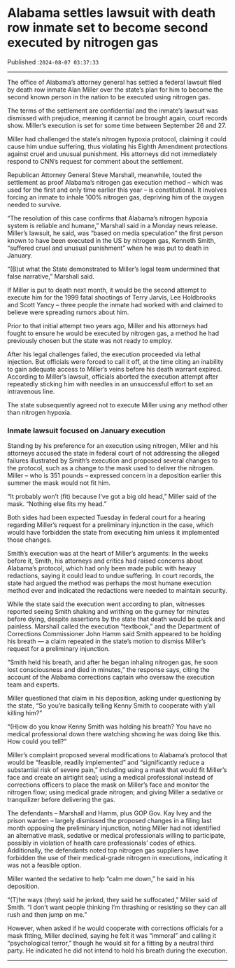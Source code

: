 # Alabama settles lawsuit with death row inmate set to become second executed by nitrogen gas

Published :`2024-08-07 03:37:33`

---

The office of Alabama’s attorney general has settled a federal lawsuit filed by death row inmate Alan Miller over the state’s plan for him to become the second known person in the nation to be executed using nitrogen gas.

The terms of the settlement are confidential and the inmate’s lawsuit was dismissed with prejudice, meaning it cannot be brought again, court records show. Miller’s execution is set for some time between September 26 and 27.

Miller had challenged the state’s nitrogen hypoxia protocol, claiming it could cause him undue suffering, thus violating his Eighth Amendment protections against cruel and unusual punishment. His attorneys did not immediately respond to CNN’s request for comment about the settlement.

Republican Attorney General Steve Marshall, meanwhile, touted the settlement as proof Alabama’s nitrogen gas execution method – which was used for the first and only time earlier this year – is constitutional. It involves forcing an inmate to inhale 100% nitrogen gas, depriving him of the oxygen needed to survive.

“The resolution of this case confirms that Alabama’s nitrogen hypoxia system is reliable and humane,” Marshall said in a Monday news release. Miller’s lawsuit, he said, was “based on media speculation” the first person known to have been executed in the US by nitrogen gas, Kenneth Smith, “suffered cruel and unusual punishment” when he was put to death in January.

“(B)ut what the State demonstrated to Miller’s legal team undermined that false narrative,” Marshall said.

If Miller is put to death next month, it would be the second attempt to execute him for the 1999 fatal shootings of Terry Jarvis, Lee Holdbrooks and Scott Yancy – three people the inmate had worked with and claimed to believe were spreading rumors about him.

Prior to that initial attempt two years ago, Miller and his attorneys had fought to ensure he would be executed by nitrogen gas, a method he had previously chosen but the state was not ready to employ.

After his legal challenges failed, the execution proceeded via lethal injection. But officials were forced to call it off, at the time citing an inability to gain adequate access to Miller’s veins before his death warrant expired. According to Miller’s lawsuit, officials aborted the execution attempt after repeatedly sticking him with needles in an unsuccessful effort to set an intravenous line.

The state subsequently agreed not to execute Miller using any method other than nitrogen hypoxia.

### Inmate lawsuit focused on January execution

Standing by his preference for an execution using nitrogen, Miller and his attorneys accused the state in federal court of not addressing the alleged failures illustrated by Smith’s execution and proposed several changes to the protocol, such as a change to the mask used to deliver the nitrogen. Miller – who is 351 pounds – expressed concern in a deposition earlier this summer the mask would not fit him.

“It probably won’t (fit) because I’ve got a big old head,” Miller said of the mask. “Nothing else fits my head.”

Both sides had been expected Tuesday in federal court for a hearing regarding Miller’s request for a preliminary injunction in the case, which would have forbidden the state from executing him unless it implemented those changes.

Smith’s execution was at the heart of Miller’s arguments: In the weeks before it, Smith, his attorneys and critics had raised concerns about Alabama’s protocol, which had only been made public with heavy redactions, saying it could lead to undue suffering. In court records, the state had argued the method was perhaps the most humane execution method ever and indicated the redactions were needed to maintain security.

While the state said the execution went according to plan, witnesses reported seeing Smith shaking and writhing on the gurney for minutes before dying, despite assertions by the state that death would be quick and painless. Marshall called the execution “textbook,” and the Department of Corrections Commissioner John Hamm said Smith appeared to be holding his breath –– a claim repeated in the state’s motion to dismiss Miller’s request for a preliminary injunction.

“Smith held his breath, and after he began inhaling nitrogen gas, he soon lost consciousness and died in minutes,” the response says, citing the account of the Alabama corrections captain who oversaw the execution team and experts.

Miller questioned that claim in his deposition, asking under questioning by the state, “So you’re basically telling Kenny Smith to cooperate with y’all killing him?”

“(H)ow do you know Kenny Smith was holding his breath? You have no medical professional down there watching showing he was doing like this. How could you tell?”

Miller’s complaint proposed several modifications to Alabama’s protocol that would be “feasible, readily implemented” and “significantly reduce a substantial risk of severe pain,” including using a mask that would fit Miller’s face and create an airtight seal; using a medical professional instead of corrections officers to place the mask on Miller’s face and monitor the nitrogen flow; using medical grade nitrogen; and giving Miller a sedative or tranquilizer before delivering the gas.

The defendants – Marshall and Hamm, plus GOP Gov. Kay Ivey and the prison warden – largely dismissed the proposed changes in a filing last month opposing the preliminary injunction, noting Miller had not identified an alternative mask, sedative or medical professionals willing to participate, possibly in violation of health care professionals’ codes of ethics. Additionally, the defendants noted top nitrogen gas suppliers have forbidden the use of their medical-grade nitrogen in executions, indicating it was not a feasible option.

Miller wanted the sedative to help “calm me down,” he said in his deposition.

“(T)he ways (they) said he jerked, they said he suffocated,” Miller said of Smith. “I don’t want people thinking I’m thrashing or resisting so they can all rush and then jump on me.”

However, when asked if he would cooperate with corrections officials for a mask fitting, Miller declined, saying he felt it was “immoral” and calling it “psychological terror,” though he would sit for a fitting by a neutral third party. He indicated he did not intend to hold his breath during the execution.

---

